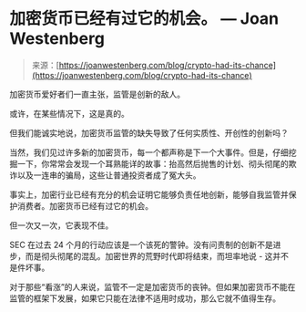 <!--yml

category: 未分类

date: 2024-05-29 12:42:02

-->

# 加密货币已经有过它的机会。 — Joan Westenberg

> 来源：[https://joanwestenberg.com/blog/crypto-had-its-chance](https://joanwestenberg.com/blog/crypto-had-its-chance)

加密货币爱好者们一直主张，监管是创新的敌人。

或许，在某些情况下，这是真的。

但我们能诚实地说，加密货币监管的缺失导致了任何实质性、开创性的创新吗？

当然，我们见过许多新的加密货币，每一个都声称是下一个大事件。但是，仔细挖掘一下，你常常会发现一个耳熟能详的故事：抬高然后抛售的计划、彻头彻尾的欺诈以及一连串的骗局，这些让普通投资者成了冤大头。

事实上，加密行业已经有充分的机会证明它能够负责任地创新，能够自我监管并保护消费者。加密货币已经有过它的机会。

但一次又一次，它表现不佳。

SEC 在过去 24 个月的行动应该是一个该死的警钟。没有问责制的创新不是进步，而是彻头彻尾的混乱。加密世界的荒野时代即将结束，而坦率地说 - 这并不是件坏事。

对于那些“看涨”的人来说，监管不一定是加密货币的丧钟。但如果加密货币不能在监管的框架下发展，如果它只能在法律不适用时成功，那么它就不值得生存。
